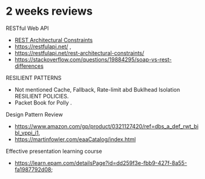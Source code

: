 # 2 weeks reviews 

RESTful Web API
- [REST Architectural Constraints](https://restfulapi.net/rest-architectural-constraints/)
- https://restfulapi.net/ ,  
- https://restfulapi.net/rest-architectural-constraints/
- https://stackoverflow.com/questions/19884295/soap-vs-rest-differences

RESILIENT PATTERNS
- Not mentioned Cache, Fallback, Rate-limit abd Buklhead Isolation RESILIENT POLICIES.
- Packet Book for Polly .

Design Pattern Review
- https://www.amazon.com/gp/product/0321127420/ref=dbs_a_def_rwt_bibl_vppi_i1, 
- https://martinfowler.com/eaaCatalog/index.html 

Effective presentation learning course
- https://learn.epam.com/detailsPage?id=dd259f3e-fbb9-427f-8a55-fa1987792d08;
